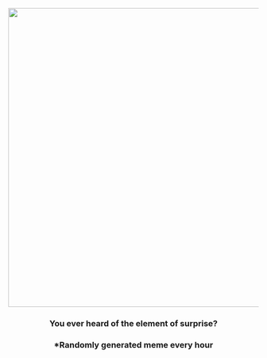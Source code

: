 <p align="center">
        <img src="https://i.redd.it/t5o6lljl2ip81.gif" width="600" height="600">
        </p>
        <h3 align="center">You ever heard of the element of surprise?</h3>
        <h3 align="center">*Randomly generated meme every hour</h3>
    